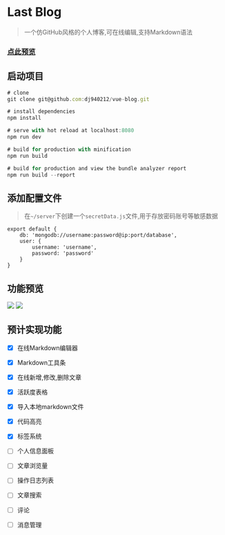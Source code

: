 # Last Blog

> 一个仿GitHub风格的个人博客,可在线编辑,支持Markdown语法

### [点此预览](http://blog.dingjian.name)

## 启动项目

``` js
# clone
git clone git@github.com:dj940212/vue-blog.git

# install dependencies
npm install

# serve with hot reload at localhost:8080
npm run dev

# build for production with minification
npm run build

# build for production and view the bundle analyzer report
npm run build --report
```

## 添加配置文件

> 在`~/server`下创建一个`secretData.js`文件,用于存放密码账号等敏感数据

```
export default {
	db: 'mongodb://username:password@ip:port/database',
	user: {
        username: 'username',
        password: 'password'
    }
}
```

## 功能预览

![](https://user-gold-cdn.xitu.io/2017/11/4/746fc718ffa7894c4aed7d7036f4109c)
![](https://user-gold-cdn.xitu.io/2017/11/4/ba43484c281eb20b82c1d92f302fb78c)

## 预计实现功能

- [x] 在线Markdown编辑器

- [x] Markdown工具条

- [x] 在线新增,修改,删除文章

- [x] 活跃度表格

- [x] 导入本地markdown文件

- [x] 代码高亮

- [x] 标签系统

- [ ] 个人信息面板

- [ ] 文章浏览量

- [ ] 操作日志列表

- [ ] 文章搜索

- [ ] 评论

- [ ] 消息管理
